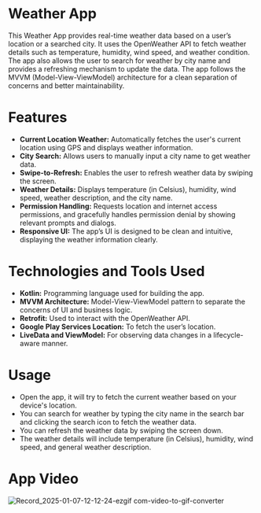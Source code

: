 # Weather App
This Weather App provides real-time weather data based on a user’s location or a searched city. It uses the OpenWeather API to fetch weather details such as temperature, humidity, wind speed, and weather condition. The app also allows the user to search for weather by city name and provides a refreshing mechanism to update the data. The app follows the MVVM (Model-View-ViewModel) architecture for a clean separation of concerns and better maintainability.

# Features
* **Current Location Weather:** Automatically fetches the user's current location using GPS and displays weather information.
* **City Search:** Allows users to manually input a city name to get weather data.
* **Swipe-to-Refresh:** Enables the user to refresh weather data by swiping the screen.
* **Weather Details:** Displays temperature (in Celsius), humidity, wind speed, weather description, and the city name.
* **Permission Handling:** Requests location and internet access permissions, and gracefully handles permission denial by showing relevant prompts and dialogs.
* **Responsive UI:** The app’s UI is designed to be clean and intuitive, displaying the weather information clearly.

# Technologies and Tools Used
* **Kotlin:** Programming language used for building the app.
* **MVVM Architecture:** Model-View-ViewModel pattern to separate the concerns of UI and business logic.
* **Retrofit:** Used to interact with the OpenWeather API.
* **Google Play Services Location:** To fetch the user’s location.
* **LiveData and ViewModel:** For observing data changes in a lifecycle-aware manner.

# Usage

* Open the app, it will try to fetch the current weather based on your device's location.
* You can search for weather by typing the city name in the search bar and clicking the search icon to fetch the weather data.
* You can refresh the weather data by swiping the screen down.
* The weather details will include temperature (in Celsius), humidity, wind speed, and general weather description.

# App Video
![Record_2025-01-07-12-12-24-ezgif com-video-to-gif-converter](https://github.com/user-attachments/assets/dc034180-56be-46db-873e-9c8d8f657cab)
